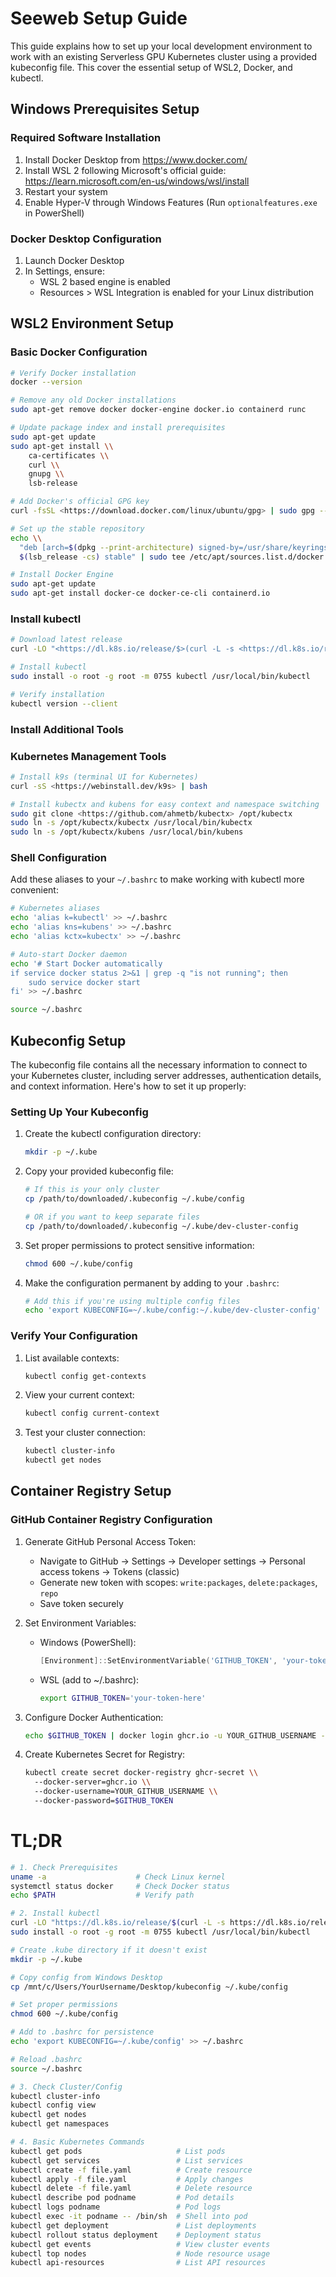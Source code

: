 # Seeweb Setup Guide

This guide explains how to set up your local development environment to work with an existing Serverless GPU Kubernetes cluster using a provided kubeconfig file. This cover the essential setup of WSL2, Docker, and kubectl.

## Windows Prerequisites Setup

### Required Software Installation

1. Install Docker Desktop from https://www.docker.com/
2. Install WSL 2 following Microsoft's official guide: https://learn.microsoft.com/en-us/windows/wsl/install
3. Restart your system
4. Enable Hyper-V through Windows Features (Run `optionalfeatures.exe` in PowerShell)

### Docker Desktop Configuration

1. Launch Docker Desktop
2. In Settings, ensure:
    - WSL 2 based engine is enabled
    - Resources > WSL Integration is enabled for your Linux distribution

## WSL2 Environment Setup

### Basic Docker Configuration

```bash
# Verify Docker installation
docker --version

# Remove any old Docker installations
sudo apt-get remove docker docker-engine docker.io containerd runc

# Update package index and install prerequisites
sudo apt-get update
sudo apt-get install \\
    ca-certificates \\
    curl \\
    gnupg \\
    lsb-release

# Add Docker's official GPG key
curl -fsSL <https://download.docker.com/linux/ubuntu/gpg> | sudo gpg --dearmor -o /usr/share/keyrings/docker-archive-keyring.gpg

# Set up the stable repository
echo \\
  "deb [arch=$(dpkg --print-architecture) signed-by=/usr/share/keyrings/docker-archive-keyring.gpg] <https://download.docker.com/linux/ubuntu> \\
  $(lsb_release -cs) stable" | sudo tee /etc/apt/sources.list.d/docker.list > /dev/null

# Install Docker Engine
sudo apt-get update
sudo apt-get install docker-ce docker-ce-cli containerd.io

```

### Install kubectl

```bash
# Download latest release
curl -LO "<https://dl.k8s.io/release/$>(curl -L -s <https://dl.k8s.io/release/stable.txt>)/bin/linux/amd64/kubectl"

# Install kubectl
sudo install -o root -g root -m 0755 kubectl /usr/local/bin/kubectl

# Verify installation
kubectl version --client

```

### Install Additional Tools

### Kubernetes Management Tools

```bash
# Install k9s (terminal UI for Kubernetes)
curl -sS <https://webinstall.dev/k9s> | bash

# Install kubectx and kubens for easy context and namespace switching
sudo git clone <https://github.com/ahmetb/kubectx> /opt/kubectx
sudo ln -s /opt/kubectx/kubectx /usr/local/bin/kubectx
sudo ln -s /opt/kubectx/kubens /usr/local/bin/kubens

```

### Shell Configuration

Add these aliases to your `~/.bashrc` to make working with kubectl more convenient:

```bash
# Kubernetes aliases
echo 'alias k=kubectl' >> ~/.bashrc
echo 'alias kns=kubens' >> ~/.bashrc
echo 'alias kctx=kubectx' >> ~/.bashrc

# Auto-start Docker daemon
echo '# Start Docker automatically
if service docker status 2>&1 | grep -q "is not running"; then
    sudo service docker start
fi' >> ~/.bashrc

source ~/.bashrc

```

## Kubeconfig Setup

The kubeconfig file contains all the necessary information to connect to your Kubernetes cluster, including server addresses, authentication details, and context information. Here's how to set it up properly:

### Setting Up Your Kubeconfig

1. Create the kubectl configuration directory:
    
    ```bash
    mkdir -p ~/.kube
    
    ```
    
2. Copy your provided kubeconfig file:
    
    ```bash
    # If this is your only cluster
    cp /path/to/downloaded/.kubeconfig ~/.kube/config
    
    # OR if you want to keep separate files
    cp /path/to/downloaded/.kubeconfig ~/.kube/dev-cluster-config
    
    ```
    
3. Set proper permissions to protect sensitive information:
    
    ```bash
    chmod 600 ~/.kube/config
    
    ```
    
4. Make the configuration permanent by adding to your `.bashrc`:
    
    ```bash
    # Add this if you're using multiple config files
    echo 'export KUBECONFIG=~/.kube/config:~/.kube/dev-cluster-config' >> ~/.bashrc
    
    ```
    

### Verify Your Configuration

1. List available contexts:
    
    ```bash
    kubectl config get-contexts
    ```
    
2. View your current context:
    
    ```bash
    kubectl config current-context
    ```
    
3. Test your cluster connection:
    
    ```bash
    kubectl cluster-info
    kubectl get nodes
    
    ```
    

## Container Registry Setup

### GitHub Container Registry Configuration

1. Generate GitHub Personal Access Token:
    - Navigate to GitHub → Settings → Developer settings → Personal access tokens → Tokens (classic)
    - Generate new token with scopes: `write:packages`, `delete:packages`, `repo`
    - Save token securely
2. Set Environment Variables:
    - Windows (PowerShell):
        
        ```powershell
        [Environment]::SetEnvironmentVariable('GITHUB_TOKEN', 'your-token-here', 'User')
        ```
        
    - WSL (add to ~/.bashrc):
        
        ```bash
        export GITHUB_TOKEN='your-token-here'
        ```
        
3. Configure Docker Authentication:
    
    ```bash
    echo $GITHUB_TOKEN | docker login ghcr.io -u YOUR_GITHUB_USERNAME --password-stdin
    ```
    
4. Create Kubernetes Secret for Registry:
    
    ```bash
    kubectl create secret docker-registry ghcr-secret \\
      --docker-server=ghcr.io \\
      --docker-username=YOUR_GITHUB_USERNAME \\
      --docker-password=$GITHUB_TOKEN
    ```
    

# TL;DR

```bash
# 1. Check Prerequisites
uname -a                    # Check Linux kernel
systemctl status docker     # Check Docker status
echo $PATH                  # Verify path

# 2. Install kubectl
curl -LO "https://dl.k8s.io/release/$(curl -L -s https://dl.k8s.io/release/stable.txt)/bin/linux/amd64/kubectl"
sudo install -o root -g root -m 0755 kubectl /usr/local/bin/kubectl

# Create .kube directory if it doesn't exist
mkdir -p ~/.kube

# Copy config from Windows Desktop
cp /mnt/c/Users/YourUsername/Desktop/kubeconfig ~/.kube/config

# Set proper permissions
chmod 600 ~/.kube/config

# Add to .bashrc for persistence
echo 'export KUBECONFIG=~/.kube/config' >> ~/.bashrc

# Reload .bashrc
source ~/.bashrc

# 3. Check Cluster/Config
kubectl cluster-info
kubectl config view
kubectl get nodes
kubectl get namespaces

# 4. Basic Kubernetes Commands
kubectl get pods                     # List pods
kubectl get services                 # List services  
kubectl create -f file.yaml          # Create resource
kubectl apply -f file.yaml           # Apply changes
kubectl delete -f file.yaml          # Delete resource
kubectl describe pod podname         # Pod details
kubectl logs podname                 # Pod logs
kubectl exec -it podname -- /bin/sh  # Shell into pod
kubectl get deployment               # List deployments
kubectl rollout status deployment    # Deployment status
kubectl get events                   # View cluster events
kubectl top nodes                    # Node resource usage
kubectl api-resources                # List API resources
```